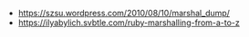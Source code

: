 - https://szsu.wordpress.com/2010/08/10/marshal_dump/
- https://ilyabylich.svbtle.com/ruby-marshalling-from-a-to-z